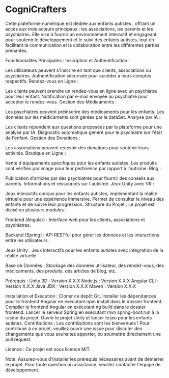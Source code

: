 # CogniCrafters
Cette plateforme numérique est dédiée aux enfants autistes , offrant un accès aux trois acteurs principaux : les associations, les parents et les psychiatres. Elle vise à fournir un environnement interactif et engageant pour soutenir le développement et le suivi des enfants autistes, tout en facilitant la communication et la collaboration entre les différentes parties prenantes.

Fonctionnalités Principales :
Inscription et Authentification :

Les utilisateurs peuvent s'inscrire en tant que clients, associations ou psychiatres.
Authentification sécurisée pour accéder à leurs comptes respectifs.
Rendez-vous en Ligne :

Les clients peuvent prendre un rendez-vous en ligne avec un psychiatre pour leur enfant.
Notification par e-mail envoyée au psychiatre pour accepter le rendez-vous.
Gestion des Médicaments :

Les psychiatres peuvent préinscrire des médicaments pour les enfants.
Les données sur les médicaments sont gérées par le dataSet.
Analyse par IA :

Les clients répondent aux questions proposées par la plateforme pour une analyse par IA.
Diagnostic automatique généré pour le psychiatre sur l'état de l'enfant.
Gestion des Donations :

Les associations peuvent recevoir des donations pour soutenir leurs activités.
Boutique en Ligne :

Vente d'équipements spécifiques pour les enfants autistes.
Les produits sont vérifiés par image pour leur pertinence par rapport à l'autisme.
Blog :

Publication d'articles par des psychiatres pour fournir des conseils aux parents.
Informations et ressources sur l'autisme.
Jeux Unity avec VR :

Jeux interactifs conçus pour les enfants autistes, implémentant la réalité virtuelle pour une expérience immersive.
Permet de consulter le niveau des enfants et de suivre leur progression.
Structure du Projet :
Le projet est divisé en plusieurs modules :

Frontend (Angular) : Interface web pour les clients, associations et psychiatres.

Backend (Spring) : API RESTful pour gérer les données et les interactions entre les utilisateurs.

Jeux Unity : Jeux interactifs pour les enfants autistes avec intégration de la réalité virtuelle.

Base de Données : Stockage des données utilisateur, des rendez-vous, des médicaments, des produits, des articles de blog, etc.

Prérequis :
Unity 3D : Version X.X.X
Node.js : Version X.X.X
Angular CLI : Version X.X.X
Java JDK : Version X.X.X
Maven : Version X.X.X

Installation et Exécution :
Cloner ce dépôt Git.
Installer les dépendances pour le frontend Angular en exécutant npm install dans le dossier frontend.
Compiler le frontend Angular en exécutant ng build dans le dossier frontend.
Lancer le serveur Spring en exécutant mvn spring-boot:run à la racine du projet.
Ouvrir le projet Unity et lancer le jeu pour les enfants autistes.
Contributions :
Les contributions sont les bienvenues ! Pour contribuer à ce projet, veuillez ouvrir une issue pour discuter des changements que vous souhaitez apporter, ou soumettre directement une pull request.

Licence :
Ce projet est sous licence MIT.

Note: Assurez-vous d'installer les prérequis nécessaires avant de démarrer le projet. Pour toute question ou assistance, veuillez contacter l'équipe de développement.
